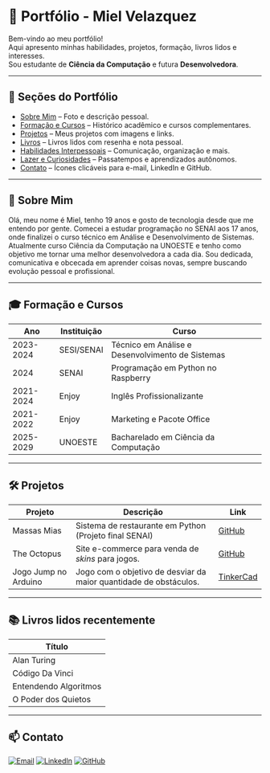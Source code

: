 # 🌟 Portfólio - Miel Velazquez

Bem-vindo ao meu portfólio!  
Aqui apresento minhas habilidades, projetos, formação, livros lidos e interesses.  
Sou estudante de **Ciência da Computação** e futura **Desenvolvedora**.

---

## 📌 Seções do Portfólio

- [Sobre Mim](#sobre) – Foto e descrição pessoal.
- [Formação e Cursos](#formação) – Histórico acadêmico e cursos complementares.
- [Projetos](#projetos) – Meus projetos com imagens e links.
- [Livros](#livros) – Livros lidos com resenha e nota pessoal.
- [Habilidades Interpessoais](#habilidades) – Comunicação, organização e mais.
- [Lazer e Curiosidades](#lazer) – Passatempos e aprendizados autônomos.
- [Contato](#contato) – Ícones clicáveis para e-mail, LinkedIn e GitHub.

---

## 📖 Sobre Mim

Olá, meu nome é Miel, tenho 19 anos e gosto de tecnologia desde que me entendo por gente.
Comecei a estudar programação no SENAI aos 17 anos, onde finalizei o curso técnico em Análise e Desenvolvimento de Sistemas.
Atualmente curso Ciência da Computação na UNOESTE e tenho como objetivo me tornar uma melhor desenvolvedora a cada dia.
Sou dedicada, comunicativa e obcecada em aprender coisas novas, sempre buscando evolução pessoal e profissional.

---

## 🎓 Formação e Cursos

| Ano         | Instituição | Curso |
|------------|------------|-------|
| 2023-2024  | SESI/SENAI | Técnico em Análise e Desenvolvimento de Sistemas |
| 2024       | SENAI      | Programação em Python no Raspberry |
| 2021-2024  | Enjoy      | Inglês Profissionalizante |
| 2021-2022  | Enjoy      | Marketing e Pacote Office |
| 2025-2029  | UNOESTE    | Bacharelado em Ciência da Computação |

---

## 🛠️ Projetos

| Projeto | Descrição | Link |
|---------|-----------|------|
| Massas Mias | Sistema de restaurante em Python (Projeto final SENAI) | [GitHub](https://github.com/MielVelazquezz/massasmiasProject) |
| The Octopus | Site e-commerce para venda de <em>skins</em> para jogos. | [GitHub](https://github.com/MielVelazquezz/theoctopus) |
| Jogo Jump no Arduino | Jogo com o objetivo de desviar da maior quantidade de obstáculos. | [TinkerCad](https://www.tinkercad.com/things/2OumgaVaMPX-jogo-jump-lcd?sharecode=D_K4929X_v937-UqOMxerFhF3nKwn8JS0CT8HC66aEA) |

---

## 📚 Livros lidos recentemente

  | Título |
|-------|
| Alan Turing |
| Código Da Vinci |
| Entendendo Algoritmos |
| O Poder dos Quietos |

---

## 📫 Contato

[![Email](https://img.shields.io/badge/Email-D14836?style=flat&logo=gmail&logoColor=white)](mailto:mieljazmim@gmail.com)
[![LinkedIn](https://img.shields.io/badge/LinkedIn-0A66C2?style=flat&logo=linkedin&logoColor=white)](https://www.linkedin.com/in/miel-j-velazquez-d-s-b14473221/)
[![GitHub](https://img.shields.io/badge/GitHub-181717?style=flat&logo=github&logoColor=white)](https://github.com/MielVelazquezz)


